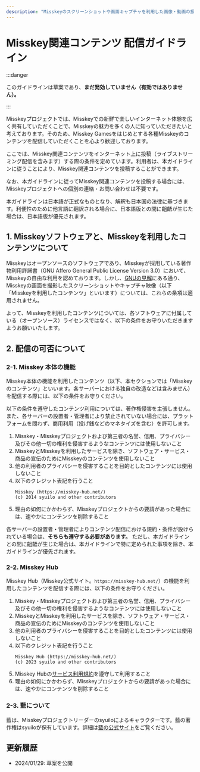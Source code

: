 ```yaml
---
description: "Misskeyのスクリーンショットや画面キャプチャを利用した画像・動画の投稿やライブ配信を行う際のガイドラインです。"
---
```


# Misskey関連コンテンツ 配信ガイドライン

:::danger

このガイドラインは草案であり、**まだ発効していません（有効ではありません）。**

:::

Misskeyプロジェクトでは、Misskeyでの新鮮で楽しいインターネット体験を広く共有していただくことで、Misskeyの魅力を多くの人に知っていただきたいと考えております。そのため、Misskey Gamesをはじめとする各種Misskeyのコンテンツを配信していただくことを心より歓迎しております。

ここでは、Misskey関連コンテンツをインターネット上に投稿（ライブストリーミング配信を含みます）する際の条件を定めています。利用者は、本ガイドラインに従うことにより、Misskey関連コンテンツを投稿することができます。

なお、本ガイドラインに従ってMisskey関連コンテンツを投稿する場合には、Misskeyプロジェクトへの個別の連絡・お問い合わせは不要です。

本ガイドラインは日本語が正式なものとなり、解釈も日本国の法律に基づきます。利便性のために他言語に翻訳される場合に、日本語版との間に齟齬が生じた場合は、日本語版が優先されます。

## 1. Misskeyソフトウェアと、Misskeyを利用したコンテンツについて

Misskeyはオープンソースのソフトウェアであり、Misskeyが採用している著作物利用許諾書（GNU Affero General Public License Version 3.0）において、Misskeyの自由な利用を認めております。しかし、[GNUの見解](https://www.gnu.org/licenses/gpl-faq.ja.html#WhatCaseIsOutputGPL)にある通り、Misskeyの画面を撮影したスクリーンショットやキャプチャ映像（以下「Misskeyを利用したコンテンツ」といいます）については、これらの条項は適用されません。

よって、Misskeyを利用したコンテンツについては、各ソフトウェアに付属している（オープンソース）ライセンスではなく、以下の条件をお守りいただきますようお願いいたします。

## 2. 配信の可否について

### 2-1. Misskey 本体の機能

Misskey本体の機能を利用したコンテンツ（以下、本セクションでは「Misskeyのコンテンツ」といいます。各サーバーにおける独自の改造などは含みません）を配信する際には、以下の条件をお守りください。

以下の条件を遵守したコンテンツ利用については、著作権侵害を主張しません。また、各サーバーの設置者・管理者により禁止されていない場合には、プラットフォームを問わず、商用利用（投げ銭などのマネタイズを含む）を許可します。

1. Misskey・Misskeyプロジェクトおよび第三者の名誉、信用、プライバシー及びその他一切の権利を侵害するようなコンテンツには使用しないこと
2. MisskeyとMisskeyを利用したサービスを除き、ソフトウェア・サービス・商品の宣伝のためにMisskeyのコンテンツを使用しないこと
3. 他の利用者のプライバシーを侵害することを目的としたコンテンツには使用しないこと
4. 以下のクレジット表記を行うこと  
   ```
   Misskey (https://misskey-hub.net/)
   (c) 2014 syuilo and other contributors
   ```
5. 理由の如何にかかわらず、Misskeyプロジェクトからの要請があった場合には、速やかにコンテンツを削除すること

各サーバーの設置者・管理者によりコンテンツ配信における規約・条件が設けられている場合は、**そちらも遵守する必要があります。** ただし、本ガイドラインとの間に齟齬が生じた場合は、本ガイドラインで特に定められた事項を除き、本ガイドラインが優先されます。

### 2-2. Misskey Hub

Misskey Hub（Misskey公式サイト。`https://misskey-hub.net/`）の機能を利用したコンテンツを配信する際には、以下の条件をお守りください。

1. Misskey・Misskeyプロジェクトおよび第三者の名誉、信用、プライバシー及びその他一切の権利を侵害するようなコンテンツには使用しないこと
2. MisskeyとMisskeyを利用したサービスを除き、ソフトウェア・サービス・商品の宣伝のためにMisskeyのコンテンツを使用しないこと
3. 他の利用者のプライバシーを侵害することを目的としたコンテンツには使用しないこと
4. 以下のクレジット表記を行うこと  
   ```
   Misskey Hub (https://misskey-hub.net/)
   (c) 2023 syuilo and other contributors
   ```
5. Misskey Hubの[サービス利用規約](./1.hub-terms.md)を遵守して利用すること
6. 理由の如何にかかわらず、Misskeyプロジェクトからの要請があった場合には、速やかにコンテンツを削除すること

### 2-3. 藍について

藍は、Misskeyプロジェクトリーダーのsyuiloによるキャラクターです。藍の著作権はsyuiloが保有しています。詳細は[藍の公式サイト](https://xn--931a.moe/)をご覧ください。

<!-- TODO -->

## 更新履歴
- 2024/01/29: 草案を公開